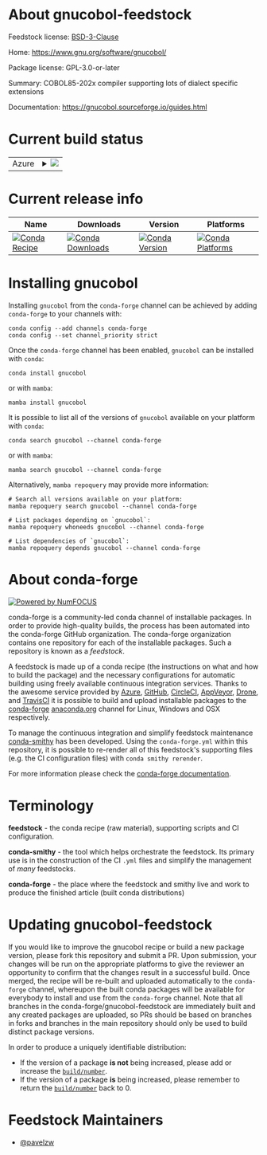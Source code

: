 About gnucobol-feedstock
========================

Feedstock license: [BSD-3-Clause](https://github.com/conda-forge/gnucobol-feedstock/blob/main/LICENSE.txt)

Home: https://www.gnu.org/software/gnucobol/

Package license: GPL-3.0-or-later

Summary: COBOL85-202x compiler supporting lots of dialect specific extensions

Documentation: https://gnucobol.sourceforge.io/guides.html

Current build status
====================


<table>
    
  <tr>
    <td>Azure</td>
    <td>
      <details>
        <summary>
          <a href="https://dev.azure.com/conda-forge/feedstock-builds/_build/latest?definitionId=22334&branchName=main">
            <img src="https://dev.azure.com/conda-forge/feedstock-builds/_apis/build/status/gnucobol-feedstock?branchName=main">
          </a>
        </summary>
        <table>
          <thead><tr><th>Variant</th><th>Status</th></tr></thead>
          <tbody><tr>
              <td>linux_64</td>
              <td>
                <a href="https://dev.azure.com/conda-forge/feedstock-builds/_build/latest?definitionId=22334&branchName=main">
                  <img src="https://dev.azure.com/conda-forge/feedstock-builds/_apis/build/status/gnucobol-feedstock?branchName=main&jobName=linux&configuration=linux%20linux_64_" alt="variant">
                </a>
              </td>
            </tr><tr>
              <td>osx_64</td>
              <td>
                <a href="https://dev.azure.com/conda-forge/feedstock-builds/_build/latest?definitionId=22334&branchName=main">
                  <img src="https://dev.azure.com/conda-forge/feedstock-builds/_apis/build/status/gnucobol-feedstock?branchName=main&jobName=osx&configuration=osx%20osx_64_" alt="variant">
                </a>
              </td>
            </tr><tr>
              <td>osx_arm64</td>
              <td>
                <a href="https://dev.azure.com/conda-forge/feedstock-builds/_build/latest?definitionId=22334&branchName=main">
                  <img src="https://dev.azure.com/conda-forge/feedstock-builds/_apis/build/status/gnucobol-feedstock?branchName=main&jobName=osx&configuration=osx%20osx_arm64_" alt="variant">
                </a>
              </td>
            </tr>
          </tbody>
        </table>
      </details>
    </td>
  </tr>
</table>

Current release info
====================

| Name | Downloads | Version | Platforms |
| --- | --- | --- | --- |
| [![Conda Recipe](https://img.shields.io/badge/recipe-gnucobol-green.svg)](https://anaconda.org/conda-forge/gnucobol) | [![Conda Downloads](https://img.shields.io/conda/dn/conda-forge/gnucobol.svg)](https://anaconda.org/conda-forge/gnucobol) | [![Conda Version](https://img.shields.io/conda/vn/conda-forge/gnucobol.svg)](https://anaconda.org/conda-forge/gnucobol) | [![Conda Platforms](https://img.shields.io/conda/pn/conda-forge/gnucobol.svg)](https://anaconda.org/conda-forge/gnucobol) |

Installing gnucobol
===================

Installing `gnucobol` from the `conda-forge` channel can be achieved by adding `conda-forge` to your channels with:

```
conda config --add channels conda-forge
conda config --set channel_priority strict
```

Once the `conda-forge` channel has been enabled, `gnucobol` can be installed with `conda`:

```
conda install gnucobol
```

or with `mamba`:

```
mamba install gnucobol
```

It is possible to list all of the versions of `gnucobol` available on your platform with `conda`:

```
conda search gnucobol --channel conda-forge
```

or with `mamba`:

```
mamba search gnucobol --channel conda-forge
```

Alternatively, `mamba repoquery` may provide more information:

```
# Search all versions available on your platform:
mamba repoquery search gnucobol --channel conda-forge

# List packages depending on `gnucobol`:
mamba repoquery whoneeds gnucobol --channel conda-forge

# List dependencies of `gnucobol`:
mamba repoquery depends gnucobol --channel conda-forge
```


About conda-forge
=================

[![Powered by
NumFOCUS](https://img.shields.io/badge/powered%20by-NumFOCUS-orange.svg?style=flat&colorA=E1523D&colorB=007D8A)](https://numfocus.org)

conda-forge is a community-led conda channel of installable packages.
In order to provide high-quality builds, the process has been automated into the
conda-forge GitHub organization. The conda-forge organization contains one repository
for each of the installable packages. Such a repository is known as a *feedstock*.

A feedstock is made up of a conda recipe (the instructions on what and how to build
the package) and the necessary configurations for automatic building using freely
available continuous integration services. Thanks to the awesome service provided by
[Azure](https://azure.microsoft.com/en-us/services/devops/), [GitHub](https://github.com/),
[CircleCI](https://circleci.com/), [AppVeyor](https://www.appveyor.com/),
[Drone](https://cloud.drone.io/welcome), and [TravisCI](https://travis-ci.com/)
it is possible to build and upload installable packages to the
[conda-forge](https://anaconda.org/conda-forge) [anaconda.org](https://anaconda.org/)
channel for Linux, Windows and OSX respectively.

To manage the continuous integration and simplify feedstock maintenance
[conda-smithy](https://github.com/conda-forge/conda-smithy) has been developed.
Using the ``conda-forge.yml`` within this repository, it is possible to re-render all of
this feedstock's supporting files (e.g. the CI configuration files) with ``conda smithy rerender``.

For more information please check the [conda-forge documentation](https://conda-forge.org/docs/).

Terminology
===========

**feedstock** - the conda recipe (raw material), supporting scripts and CI configuration.

**conda-smithy** - the tool which helps orchestrate the feedstock.
                   Its primary use is in the construction of the CI ``.yml`` files
                   and simplify the management of *many* feedstocks.

**conda-forge** - the place where the feedstock and smithy live and work to
                  produce the finished article (built conda distributions)


Updating gnucobol-feedstock
===========================

If you would like to improve the gnucobol recipe or build a new
package version, please fork this repository and submit a PR. Upon submission,
your changes will be run on the appropriate platforms to give the reviewer an
opportunity to confirm that the changes result in a successful build. Once
merged, the recipe will be re-built and uploaded automatically to the
`conda-forge` channel, whereupon the built conda packages will be available for
everybody to install and use from the `conda-forge` channel.
Note that all branches in the conda-forge/gnucobol-feedstock are
immediately built and any created packages are uploaded, so PRs should be based
on branches in forks and branches in the main repository should only be used to
build distinct package versions.

In order to produce a uniquely identifiable distribution:
 * If the version of a package **is not** being increased, please add or increase
   the [``build/number``](https://docs.conda.io/projects/conda-build/en/latest/resources/define-metadata.html#build-number-and-string).
 * If the version of a package **is** being increased, please remember to return
   the [``build/number``](https://docs.conda.io/projects/conda-build/en/latest/resources/define-metadata.html#build-number-and-string)
   back to 0.

Feedstock Maintainers
=====================

* [@pavelzw](https://github.com/pavelzw/)

